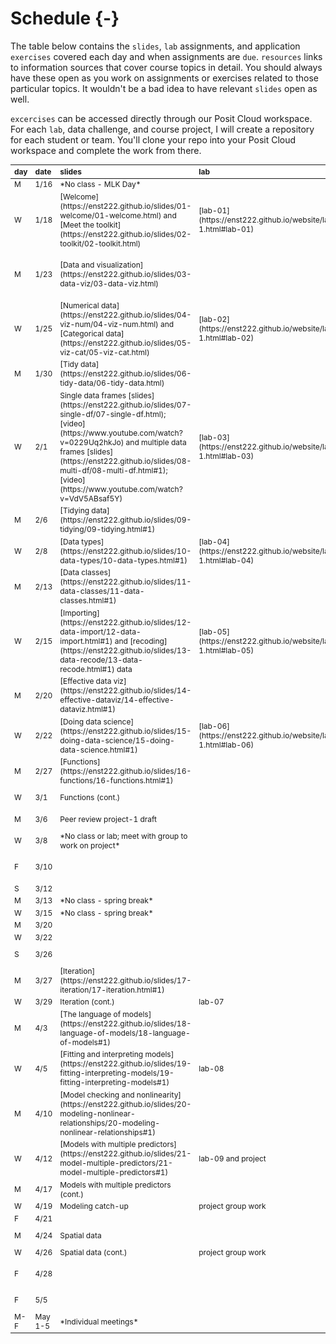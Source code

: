 # Schedule {-}

The table below contains the `slides`, `lab` assignments, and application `exercises` covered each day and when assignments are `due`. `resources` links to information sources that cover course topics in detail. You should always have these open as you work on assignments or exercises related to those particular topics. It wouldn't be a bad idea to have relevant `slides` open as well.

`excercises` can be accessed directly through our Posit Cloud workspace. For each `lab`, data challenge, and course project, I will create a repository for each student or team. You'll clone your repo into your Posit Cloud workspace and complete the work from there.

<table class="table table-hover" style="font-size: 12px; margin-left: auto; margin-right: auto;">
 <thead>
  <tr>
   <th style="text-align:left;position: sticky; top:0; background-color: #FFFFFF;"> day </th>
   <th style="text-align:left;position: sticky; top:0; background-color: #FFFFFF;"> date </th>
   <th style="text-align:left;position: sticky; top:0; background-color: #FFFFFF;"> slides </th>
   <th style="text-align:left;position: sticky; top:0; background-color: #FFFFFF;"> lab </th>
   <th style="text-align:left;position: sticky; top:0; background-color: #FFFFFF;"> exercises </th>
   <th style="text-align:left;position: sticky; top:0; background-color: #FFFFFF;"> resources </th>
   <th style="text-align:left;position: sticky; top:0; background-color: #FFFFFF;"> due </th>
  </tr>
 </thead>
<tbody>
  <tr>
   <td style="text-align:left;"> M </td>
   <td style="text-align:left;"> 1/16 </td>
   <td style="text-align:left;"> *No class - MLK Day* </td>
   <td style="text-align:left;">  </td>
   <td style="text-align:left;">  </td>
   <td style="text-align:left;">  </td>
   <td style="text-align:left;">  </td>
  </tr>
  <tr>
   <td style="text-align:left;"> W </td>
   <td style="text-align:left;"> 1/18 </td>
   <td style="text-align:left;"> [Welcome](https://enst222.github.io/slides/01-welcome/01-welcome.html) and [Meet the toolkit](https://enst222.github.io/slides/02-toolkit/02-toolkit.html) </td>
   <td style="text-align:left;"> [lab-01](https://enst222.github.io/website/labs-1.html#lab-01) </td>
   <td style="text-align:left;"> ae-01and ae-02 </td>
   <td style="text-align:left;"> [R4DS Ch 1](https://r4ds.had.co.nz/introduction.html) </td>
   <td style="text-align:left;">  </td>
  </tr>
  <tr>
   <td style="text-align:left;"> M </td>
   <td style="text-align:left;"> 1/23 </td>
   <td style="text-align:left;"> [Data and visualization](https://enst222.github.io/slides/03-data-viz/03-data-viz.html) </td>
   <td style="text-align:left;">  </td>
   <td style="text-align:left;"> ae-03 1-6 </td>
   <td style="text-align:left;"> [R4DS Ch 3](https://r4ds.had.co.nz/data-visualisation.html) and [Ch 4](https://r4ds.had.co.nz/workflow-basics.html) </td>
   <td style="text-align:left;">  </td>
  </tr>
  <tr>
   <td style="text-align:left;"> W </td>
   <td style="text-align:left;"> 1/25 </td>
   <td style="text-align:left;"> [Numerical data](https://enst222.github.io/slides/04-viz-num/04-viz-num.html) and  [Categorical data](https://enst222.github.io/slides/05-viz-cat/05-viz-cat.html) </td>
   <td style="text-align:left;"> [lab-02](https://enst222.github.io/website/labs-1.html#lab-02) </td>
   <td style="text-align:left;"> ae-03 8-12 </td>
   <td style="text-align:left;"> [R4DS Ch 3](https://r4ds.had.co.nz/data-visualisation.html) and [Ch 4](https://r4ds.had.co.nz/workflow-basics.html) </td>
   <td style="text-align:left;"> [lab-01](https://enst222.github.io/website/labs-1.html#lab-01) </td>
  </tr>
  <tr>
   <td style="text-align:left;"> M </td>
   <td style="text-align:left;"> 1/30 </td>
   <td style="text-align:left;"> [Tidy data](https://enst222.github.io/slides/06-tidy-data/06-tidy-data.html) </td>
   <td style="text-align:left;">  </td>
   <td style="text-align:left;"> ae-04 </td>
   <td style="text-align:left;"> [R4DS Ch 5](https://r4ds.had.co.nz/transform.html) </td>
   <td style="text-align:left;">  </td>
  </tr>
  <tr>
   <td style="text-align:left;"> W </td>
   <td style="text-align:left;"> 2/1 </td>
   <td style="text-align:left;"> Single data frames [slides](https://enst222.github.io/slides/07-single-df/07-single-df.html); [video](https://www.youtube.com/watch?v=0229Uq2hkJo)  and multiple data frames [slides](https://enst222.github.io/slides/08-multi-df/08-multi-df.html#1); [video](https://www.youtube.com/watch?v=VdV5ABsaf5Y) </td>
   <td style="text-align:left;"> [lab-03](https://enst222.github.io/website/labs-1.html#lab-03) </td>
   <td style="text-align:left;"> ae-05 and ae-06 </td>
   <td style="text-align:left;"> [R4DS Ch 5](https://r4ds.had.co.nz/transform.html) and [Ch 13](https://r4ds.had.co.nz/relational-data.html) </td>
   <td style="text-align:left;"> [lab-02](https://enst222.github.io/website/labs-1.html#lab-02) </td>
  </tr>
  <tr>
   <td style="text-align:left;"> M </td>
   <td style="text-align:left;"> 2/6 </td>
   <td style="text-align:left;"> [Tidying data](https://enst222.github.io/slides/09-tidying/09-tidying.html#1) </td>
   <td style="text-align:left;">  </td>
   <td style="text-align:left;"> ae-07 </td>
   <td style="text-align:left;"> [R4DS Ch 12](https://r4ds.had.co.nz/tidy-data.html) </td>
   <td style="text-align:left;">  </td>
  </tr>
  <tr>
   <td style="text-align:left;"> W </td>
   <td style="text-align:left;"> 2/8 </td>
   <td style="text-align:left;"> [Data types](https://enst222.github.io/slides/10-data-types/10-data-types.html#1) </td>
   <td style="text-align:left;"> [lab-04](https://enst222.github.io/website/labs-1.html#lab-04) </td>
   <td style="text-align:left;"> ae-08 </td>
   <td style="text-align:left;"> [R4DS Ch 20](https://r4ds.had.co.nz/vectors.html) </td>
   <td style="text-align:left;"> [lab-03](https://enst222.github.io/website/labs-1.html#lab-03) </td>
  </tr>
  <tr>
   <td style="text-align:left;"> M </td>
   <td style="text-align:left;"> 2/13 </td>
   <td style="text-align:left;"> [Data classes](https://enst222.github.io/slides/11-data-classes/11-data-classes.html#1) </td>
   <td style="text-align:left;">  </td>
   <td style="text-align:left;"> ae-08 </td>
   <td style="text-align:left;"> [R4DS Ch 15](https://r4ds.had.co.nz/factors.html) and [Ch 16](https://r4ds.had.co.nz/dates-and-times.html) </td>
   <td style="text-align:left;">  </td>
  </tr>
  <tr>
   <td style="text-align:left;"> W </td>
   <td style="text-align:left;"> 2/15 </td>
   <td style="text-align:left;"> [Importing](https://enst222.github.io/slides/12-data-import/12-data-import.html#1) and [recoding](https://enst222.github.io/slides/13-data-recode/13-data-recode.html#1) data </td>
   <td style="text-align:left;"> [lab-05](https://enst222.github.io/website/labs-1.html#lab-05) </td>
   <td style="text-align:left;"> ae-09 </td>
   <td style="text-align:left;"> [R4DS Ch 11](https://r4ds.had.co.nz/data-import.html) </td>
   <td style="text-align:left;">  </td>
  </tr>
  <tr>
   <td style="text-align:left;"> M </td>
   <td style="text-align:left;"> 2/20 </td>
   <td style="text-align:left;"> [Effective data viz](https://enst222.github.io/slides/14-effective-dataviz/14-effective-dataviz.html#1) </td>
   <td style="text-align:left;">  </td>
   <td style="text-align:left;"> ae-10 </td>
   <td style="text-align:left;"> [ggplot2 book](https://ggplot2-book.org/); [Fundamentals of Data Visualization](https://clauswilke.com/dataviz/) </td>
   <td style="text-align:left;"> [project-1-proposal](https://enst222.github.io/website/projects.html) </td>
  </tr>
  <tr>
   <td style="text-align:left;"> W </td>
   <td style="text-align:left;"> 2/22 </td>
   <td style="text-align:left;"> [Doing data science](https://enst222.github.io/slides/15-doing-data-science/15-doing-data-science.html#1) </td>
   <td style="text-align:left;"> [lab-06](https://enst222.github.io/website/labs-1.html#lab-06) </td>
   <td style="text-align:left;"> ae-10 </td>
   <td style="text-align:left;"> [R4DS Ch 7](https://r4ds.had.co.nz/exploratory-data-analysis.html) </td>
   <td style="text-align:left;"> [lab-05](https://enst222.github.io/website/labs-1.html#lab-05) </td>
  </tr>
  <tr>
   <td style="text-align:left;"> M </td>
   <td style="text-align:left;"> 2/27 </td>
   <td style="text-align:left;"> [Functions](https://enst222.github.io/slides/16-functions/16-functions.html#1) </td>
   <td style="text-align:left;">  </td>
   <td style="text-align:left;"> ae-11 </td>
   <td style="text-align:left;"> [R4DS Ch 19](https://r4ds.had.co.nz/functions.html) </td>
   <td style="text-align:left;">  </td>
  </tr>
  <tr>
   <td style="text-align:left;"> W </td>
   <td style="text-align:left;"> 3/1 </td>
   <td style="text-align:left;"> Functions (cont.) </td>
   <td style="text-align:left;">  </td>
   <td style="text-align:left;"> ae-12 </td>
   <td style="text-align:left;"> [R4DS 21](https://r4ds.had.co.nz/iteration.html) </td>
   <td style="text-align:left;">  </td>
  </tr>
  <tr>
   <td style="text-align:left;"> M </td>
   <td style="text-align:left;"> 3/6 </td>
   <td style="text-align:left;"> Peer review project-1 draft </td>
   <td style="text-align:left;">  </td>
   <td style="text-align:left;">  </td>
   <td style="text-align:left;">  </td>
   <td style="text-align:left;"> [project-1-draft](https://enst222.github.io/website/projects.html) </td>
  </tr>
  <tr>
   <td style="text-align:left;"> W </td>
   <td style="text-align:left;"> 3/8 </td>
   <td style="text-align:left;"> *No class or lab; meet with group to work on project* </td>
   <td style="text-align:left;">  </td>
   <td style="text-align:left;">  </td>
   <td style="text-align:left;">  </td>
   <td style="text-align:left;">  </td>
  </tr>
  <tr>
   <td style="text-align:left;"> F </td>
   <td style="text-align:left;"> 3/10 </td>
   <td style="text-align:left;">  </td>
   <td style="text-align:left;">  </td>
   <td style="text-align:left;">  </td>
   <td style="text-align:left;">  </td>
   <td style="text-align:left;"> [mid-semester learning reflection](https://enst222.github.io/website/reflections.html#mid-semester-learning-reflection) </td>
  </tr>
  <tr>
   <td style="text-align:left;"> S </td>
   <td style="text-align:left;"> 3/12 </td>
   <td style="text-align:left;">  </td>
   <td style="text-align:left;">  </td>
   <td style="text-align:left;">  </td>
   <td style="text-align:left;">  </td>
   <td style="text-align:left;"> project-1-draft for CBG review </td>
  </tr>
  <tr>
   <td style="text-align:left;"> M </td>
   <td style="text-align:left;"> 3/13 </td>
   <td style="text-align:left;"> *No class - spring break* </td>
   <td style="text-align:left;">  </td>
   <td style="text-align:left;">  </td>
   <td style="text-align:left;">  </td>
   <td style="text-align:left;">  </td>
  </tr>
  <tr>
   <td style="text-align:left;"> W </td>
   <td style="text-align:left;"> 3/15 </td>
   <td style="text-align:left;"> *No class - spring break* </td>
   <td style="text-align:left;">  </td>
   <td style="text-align:left;">  </td>
   <td style="text-align:left;">  </td>
   <td style="text-align:left;">  </td>
  </tr>
  <tr>
   <td style="text-align:left;"> M </td>
   <td style="text-align:left;"> 3/20 </td>
   <td style="text-align:left;">  </td>
   <td style="text-align:left;">  </td>
   <td style="text-align:left;">  </td>
   <td style="text-align:left;">  </td>
   <td style="text-align:left;">  </td>
  </tr>
  <tr>
   <td style="text-align:left;"> W </td>
   <td style="text-align:left;"> 3/22 </td>
   <td style="text-align:left;">  </td>
   <td style="text-align:left;">  </td>
   <td style="text-align:left;">  </td>
   <td style="text-align:left;">  </td>
   <td style="text-align:left;">  </td>
  </tr>
  <tr>
   <td style="text-align:left;"> S </td>
   <td style="text-align:left;"> 3/26 </td>
   <td style="text-align:left;">  </td>
   <td style="text-align:left;">  </td>
   <td style="text-align:left;">  </td>
   <td style="text-align:left;">  </td>
   <td style="text-align:left;"> [project-1-final](https://enst222.github.io/website/projects.html) </td>
  </tr>
  <tr>
   <td style="text-align:left;"> M </td>
   <td style="text-align:left;"> 3/27 </td>
   <td style="text-align:left;"> [Iteration](https://enst222.github.io/slides/17-iteration/17-iteration.html#1) </td>
   <td style="text-align:left;">  </td>
   <td style="text-align:left;"> ae-13 </td>
   <td style="text-align:left;">  </td>
   <td style="text-align:left;">  </td>
  </tr>
  <tr>
   <td style="text-align:left;"> W </td>
   <td style="text-align:left;"> 3/29 </td>
   <td style="text-align:left;"> Iteration (cont.) </td>
   <td style="text-align:left;"> lab-07 </td>
   <td style="text-align:left;"> ae-14 </td>
   <td style="text-align:left;">  </td>
   <td style="text-align:left;">  </td>
  </tr>
  <tr>
   <td style="text-align:left;"> M </td>
   <td style="text-align:left;"> 4/3 </td>
   <td style="text-align:left;"> [The language of models](https://enst222.github.io/slides/18-language-of-models/18-language-of-models#1) </td>
   <td style="text-align:left;">  </td>
   <td style="text-align:left;"> ae-15 </td>
   <td style="text-align:left;"> [R4DS Ch 23](https://r4ds.had.co.nz/model-basics.html) </td>
   <td style="text-align:left;">  </td>
  </tr>
  <tr>
   <td style="text-align:left;"> W </td>
   <td style="text-align:left;"> 4/5 </td>
   <td style="text-align:left;"> [Fitting and interpreting models](https://enst222.github.io/slides/19-fitting-interpreting-models/19-fitting-interpreting-models#1) </td>
   <td style="text-align:left;"> lab-08 </td>
   <td style="text-align:left;"> ae-16 </td>
   <td style="text-align:left;"> [Open Intro Ch 7](https://openintro-ims.netlify.app/model-slr.html) </td>
   <td style="text-align:left;"> lab-07 </td>
  </tr>
  <tr>
   <td style="text-align:left;"> M </td>
   <td style="text-align:left;"> 4/10 </td>
   <td style="text-align:left;"> [Model checking and nonlinearity](https://enst222.github.io/slides/20-modeling-nonlinear-relationships/20-modeling-nonlinear-relationships#1) </td>
   <td style="text-align:left;">  </td>
   <td style="text-align:left;"> ae-17 </td>
   <td style="text-align:left;"> [Open Intro Ch 5.7](https://openintro-ims.netlify.app/explore-numerical.html?q=transformation#transforming-data) </td>
   <td style="text-align:left;">  </td>
  </tr>
  <tr>
   <td style="text-align:left;"> W </td>
   <td style="text-align:left;"> 4/12 </td>
   <td style="text-align:left;"> [Models with multiple predictors](https://enst222.github.io/slides/21-model-multiple-predictors/21-model-multiple-predictors#1) </td>
   <td style="text-align:left;"> lab-09 and project </td>
   <td style="text-align:left;"> ae-17 </td>
   <td style="text-align:left;"> [Open Intro Ch 8](https://openintro-ims.netlify.app/model-mlr.html) </td>
   <td style="text-align:left;"> lab-08 </td>
  </tr>
  <tr>
   <td style="text-align:left;"> M </td>
   <td style="text-align:left;"> 4/17 </td>
   <td style="text-align:left;"> Models with multiple predictors (cont.) </td>
   <td style="text-align:left;">  </td>
   <td style="text-align:left;"> ae-18 </td>
   <td style="text-align:left;">  </td>
   <td style="text-align:left;"> [project-2-proposal](https://enst222.github.io/website/projects.html) </td>
  </tr>
  <tr>
   <td style="text-align:left;"> W </td>
   <td style="text-align:left;"> 4/19 </td>
   <td style="text-align:left;"> Modeling catch-up </td>
   <td style="text-align:left;"> project group work </td>
   <td style="text-align:left;">  </td>
   <td style="text-align:left;">  </td>
   <td style="text-align:left;"> lab-09 </td>
  </tr>
  <tr>
   <td style="text-align:left;"> F </td>
   <td style="text-align:left;"> 4/21 </td>
   <td style="text-align:left;">  </td>
   <td style="text-align:left;">  </td>
   <td style="text-align:left;">  </td>
   <td style="text-align:left;">  </td>
   <td style="text-align:left;">  </td>
  </tr>
  <tr>
   <td style="text-align:left;"> M </td>
   <td style="text-align:left;"> 4/24 </td>
   <td style="text-align:left;"> Spatial data </td>
   <td style="text-align:left;">  </td>
   <td style="text-align:left;">  </td>
   <td style="text-align:left;">  </td>
   <td style="text-align:left;"> [project-2-draft](https://enst222.github.io/website/projects.html) </td>
  </tr>
  <tr>
   <td style="text-align:left;"> W </td>
   <td style="text-align:left;"> 4/26 </td>
   <td style="text-align:left;"> Spatial data (cont.) </td>
   <td style="text-align:left;"> project group work </td>
   <td style="text-align:left;">  </td>
   <td style="text-align:left;">  </td>
   <td style="text-align:left;">  </td>
  </tr>
  <tr>
   <td style="text-align:left;"> F </td>
   <td style="text-align:left;"> 4/28 </td>
   <td style="text-align:left;">  </td>
   <td style="text-align:left;">  </td>
   <td style="text-align:left;">  </td>
   <td style="text-align:left;">  </td>
   <td style="text-align:left;"> [final learning reflection](https://enst222.github.io/website/reflections.html#final-learning-reflection) </td>
  </tr>
  <tr>
   <td style="text-align:left;"> F </td>
   <td style="text-align:left;"> 5/5 </td>
   <td style="text-align:left;">  </td>
   <td style="text-align:left;">  </td>
   <td style="text-align:left;">  </td>
   <td style="text-align:left;">  </td>
   <td style="text-align:left;"> [project-2- final](https://enst222.github.io/website/projects.html) </td>
  </tr>
  <tr>
   <td style="text-align:left;"> M-F </td>
   <td style="text-align:left;"> May 1-5 </td>
   <td style="text-align:left;"> *Individual meetings* </td>
   <td style="text-align:left;">  </td>
   <td style="text-align:left;">  </td>
   <td style="text-align:left;">  </td>
   <td style="text-align:left;">  </td>
  </tr>
</tbody>
</table>
